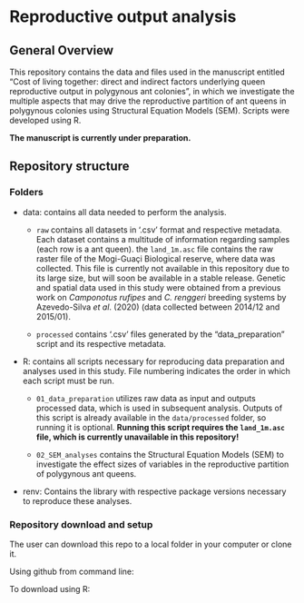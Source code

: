 Reproductive output analysis
================

## General Overview

This repository contains the data and files used in the manuscript
entitled “Cost of living together: direct and indirect factors
underlying queen reproductive output in polygynous ant colonies”, in
which we investigate the multiple aspects that may drive the
reproductive partition of ant queens in polygynous colonies using
Structural Equation Models (SEM). Scripts were developed using R.

**The manuscript is currently under preparation.**

## Repository structure

### Folders

- data: contains all data needed to perform the analysis.

  - `raw` contains all datasets in ‘.csv’ format and respective
    metadata. Each dataset contains a multitude of information regarding
    samples (each row is a ant queen). the `land_1m.asc` file contains
    the raw raster file of the Mogi-Guaçi Biological reserve, where data
    was collected. This file is currently not available in this
    repository due to its large size, but will soon be available in a
    stable release. Genetic and spatial data used in this study were
    obtained from a previous work on *Camponotus rufipes* and *C.
    renggeri* breeding systems by Azevedo-Silva *et al*. (2020) (data
    collected between 2014/12 and 2015/01).

  - `processed` contains ‘.csv’ files generated by the
    “data_preparation” script and its respective metadata.

- R: contains all scripts necessary for reproducing data preparation and
  analyses used in this study. File numbering indicates the order in
  which each script must be run.

  - `01_data_preparation` utilizes raw data as input and outputs
    processed data, which is used in subsequent analysis. Outputs of
    this script is already available in the `data/processed` folder, so
    running it is optional. **Running this script requires the
    `land_1m.asc` file, which is currently unavailable in this
    repository!**

  - `02_SEM_analyses` contains the Structural Equation Models (SEM) to
    investigate the effect sizes of variables in the reproductive
    partition of polygynous ant queens.

- renv: Contains the library with respective package versions necessary
  to reproduce these analyses.

### Repository download and setup

The user can download this repo to a local folder in your computer or
clone it.

Using github from command line:

To download using R:
